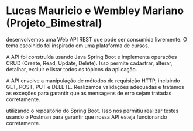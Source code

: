 # Lucas Mauricio e Wembley Mariano (Projeto_Bimestral)
desenvolvemos uma Web API REST que pode ser consumida livremente. O tema escolhido foi inspirado em uma plataforma de cursos. 

A API foi construída usando Java Spring Boot e implementa operações CRUD (Create, Read, Update, Delete). Isso permite cadastrar, alterar, detalhar, excluir e listar todos os tópicos da aplicação.

A  API envolve a manipulação de métodos de requisição HTTP, incluindo GET, POST, PUT e DELETE. Realizamos validações adequadas e tratamos as exceções para garantir que as mensagens de erro sejam tratadas corretamente.

 utilizando o repositório do Spring Boot. Isso nos permitiu realizar testes usando o Postman para garantir que nossa API esteja funcionando corretamente.